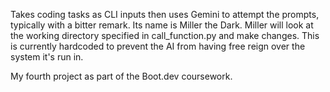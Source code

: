 Takes coding tasks as CLI inputs then uses Gemini to attempt the prompts, typically with a bitter remark. 
Its name is Miller the Dark.
Miller will look at the working directory specified in call_function.py and make changes. This is currently hardcoded to prevent the AI from having free reign over the system it's run in.

My fourth project as part of the Boot.dev coursework.
